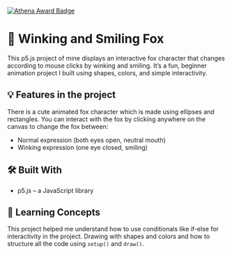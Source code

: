 [![Athena Award Badge](https://img.shields.io/endpoint?url=https%3A%2F%2Faward.athena.hackclub.com%2Fapi%2Fbadge)](https://award.athena.hackclub.com?utm_source=readme)
# 🐾 Winking and Smiling Fox

This p5.js project of mine displays an interactive fox character that changes according to mouse clicks by winking and smiling. It’s a fun, beginner animation project I built using shapes, colors, and simple interactivity.

## 💡 Features in the project

There is a cute animated fox character which is made using ellipses and rectangles. You can interact with the fox by clicking anywhere on the canvas to change the fox between:
  * Normal expression (both eyes open, neutral mouth)
  * Winking expression (one eye closed, smiling)

## 🛠️ Built With

* p5.js – a JavaScript library

## 🧠 Learning Concepts

This project helped me understand how to use conditionals like if-else for interactivity in the project. Drawing with shapes and colors and how to structure all the code using `setup()` and `draw()`.
